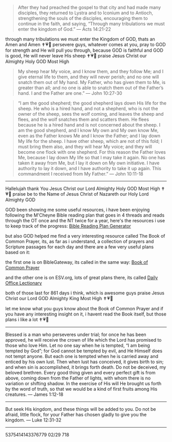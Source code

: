 > After they had preached the gospel to that city and had made many disciples, they returned to Lystra and to Iconium and to Antioch, strengthening the souls of the disciples, encouraging them to continue in the faith, and saying, “Through many tribulations we must enter the kingdom of God.”
— Acts 14:21-22

through many tribulations we must enter the Kingdom of GOD, thats an Amen and Amen ✝️💗🙏 persevere guys, whatever comes at you, pray to GOD for strength and He will pull you through, because GOD is faithful and GOD is good, He will never leave His sheep ✝️💗🙏 praise Jesus Christ our Almighty Holy GOD Most High 

> My sheep hear My voice, and I know them, and they follow Me; and I give eternal life to them, and they will never perish; and no one will snatch them out of My hand. My Father, who has given them to Me, is greater than all; and no one is able to snatch them out of the Father’s hand. I and the Father are one.”
— John 10:27-30

> “I am the good shepherd; the good shepherd lays down His life for the sheep. He who is a hired hand, and not a shepherd, who is not the owner of the sheep, sees the wolf coming, and leaves the sheep and flees, and the wolf snatches them and scatters them. He flees because he is a hired hand and is not concerned about the sheep. I am the good shepherd, and I know My own and My own know Me, even as the Father knows Me and I know the Father; and I lay down My life for the sheep. I have other sheep, which are not of this fold; I must bring them also, and they will hear My voice; and they will become one flock with one shepherd. For this reason the Father loves Me, because I lay down My life so that I may take it again. No one has taken it away from Me, but I lay it down on My own initiative. I have authority to lay it down, and I have authority to take it up again. This commandment I received from My Father.”
— John 10:11-18

---

Hallelujah thank You Jesus Christ our Lord Almighty Holy GOD Most High ✝️💗🙏 praise be to the Name of Jesus Christ of Nazareth our Holy Lord Almighty GOD

GOD been showing me some useful resources, i have been enjoying following the M'Cheyne Bible reading plan that goes in 4 threads and reads through the OT once and the NT twice for a year, here's the resources i use to keep track of the progress: [Bible Reading Plan Generator](https://biblereadingplangenerator.com/?start=2024-04-25&total=366&format=calendar&order=mcheyne&daysofweek=1,2,3,4,5,6,7&books=OT,NT&lang=en&logic=chapters&checkbox=1&colors=1&dailypsalm=0&dailyproverb=0&otntoverlap=1&reverse=0&stats=1&dailystats=1&nodates=0&includeurls=1&urlsite=biblegateway&urlversion=NASB)

but also GOD helped me find a very interesting resource called The Book of Common Prayer, its, as far as i understand, a collection of prayers and Scripture passages for each day and there are a few very useful plans based on it:

the first one is on BibleGateway, its called in the same way: [Book of Common Prayer](https://www.biblegateway.com/reading-plans/bcp-daily-office/next)

and the other one is on ESV.org, lots of great plans there, its called [Daily Office Lectionary](https://www.esv.org/plans/bcp/)

both of those last for 861 days i think, which is awesome guys praise Jesus Christ our Lord GOD Almighty King Most High ✝️💗🙏

let me know what you guys know about the Book of Common Prayer and if you have any interesting insight on it, i havent read the Book itself, but those plans i like a lot ✝️💗🙏

---

Blessed is a man who perseveres under trial; for once he has been approved, he will receive the crown of life which the Lord has promised to those who love Him. Let no one say when he is tempted, “I am being tempted by God”; for God cannot be tempted by evil, and He Himself does not tempt anyone. But each one is tempted when he is carried away and enticed by his own lust. Then when lust has conceived, it gives birth to sin; and when sin is accomplished, it brings forth death. Do not be deceived, my beloved brethren. Every good thing given and every perfect gift is from above, coming down from the Father of lights, with whom there is no variation or shifting shadow. In the exercise of His will He brought us forth by the word of truth, so that we would be a kind of first fruits among His creatures.
— James 1:12-18

---

But seek His kingdom, and these things will be added to you. Do not be afraid, little flock, for your Father has chosen gladly to give you the kingdom.
— Luke 12:31-32

---

5375414143376779
02/29
718
